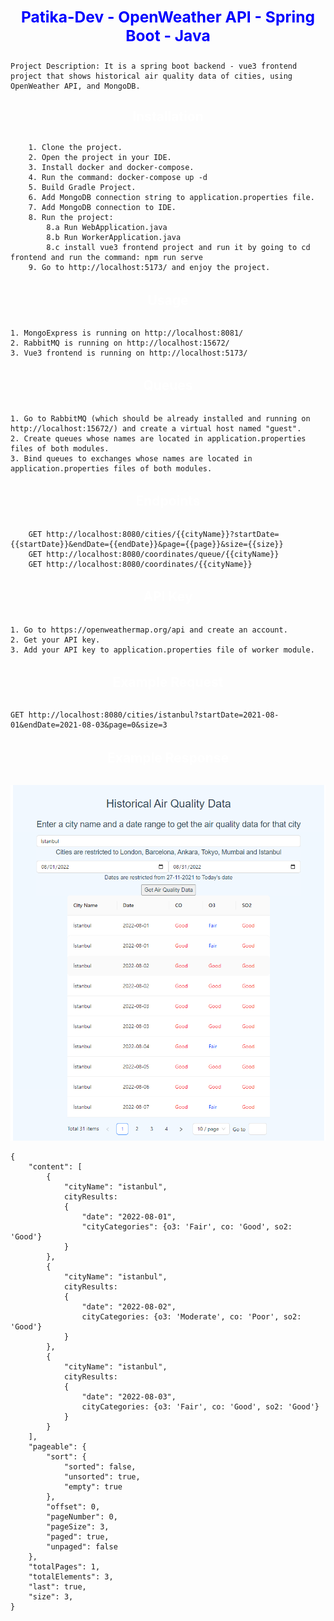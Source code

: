 
##  <div align="center"><h3 style="color: blue">Patika-Dev - OpenWeather API - Spring Boot - Java</h1></div>

    Project Description: It is a spring boot backend - vue3 frontend project that shows historical air quality data of cities, using OpenWeather API, and MongoDB.

## <div align="center"><h4 style="color: white">Installation</h1></div>
    
        1. Clone the project.
        2. Open the project in your IDE.
        3. Install docker and docker-compose. 
        4. Run the command: docker-compose up -d
        5. Build Gradle Project.
        6. Add MongoDB connection string to application.properties file.
        7. Add MongoDB connection to IDE.
        8. Run the project:
            8.a Run WebApplication.java
            8.b Run WorkerApplication.java
            8.c install vue3 frontend project and run it by going to cd frontend and run the command: npm run serve
        9. Go to http://localhost:5173/ and enjoy the project.

## <div align="center"><h4 style="line-height: 1.5; color: white">Usage</h4></div>

    1. MongoExpress is running on http://localhost:8081/
    2. RabbitMQ is running on http://localhost:15672/
    3. Vue3 frontend is running on http://localhost:5173/

## <div align="center"><h4 style="line-height: 1.5; color: white">Queues</h4></div>

    1. Go to RabbitMQ (which should be already installed and running on http://localhost:15672/) and create a virtual host named "guest".
    2. Create queues whose names are located in application.properties files of both modules.
    3. Bind queues to exchanges whose names are located in application.properties files of both modules.

## <div align="center"><h4 style="line-height: 1.5; color: white">Endpoints</h4></div>

        GET http://localhost:8080/cities/{{cityName}}?startDate={{startDate}}&endDate={{endDate}}&page={{page}}&size={{size}}
        GET http://localhost:8080/coordinates/queue/{{cityName}}
        GET http://localhost:8080/coordinates/{{cityName}}


## <div align="center"><h4 style="line-height: 1.5; color: white">API Key</h4></div>

    1. Go to https://openweathermap.org/api and create an account.
    2. Get your API key.
    3. Add your API key to application.properties file of worker module.

## <div align="center"><h4 style="line-height: 1.5; color: white">Example Request</h4></div> 

    GET http://localhost:8080/cities/istanbul?startDate=2021-08-01&endDate=2021-08-03&page=0&size=3

## <div align="center"><h4 style="line-height: 1.5; color: white">Example Response</h4></div>

![My-image](common/src/main/resources/Capture.PNG)

```bson
{
    "content": [
        {
            "cityName": "istanbul",
            cityResults: 
            {
                "date": "2022-08-01",
                "cityCategories": {o3: 'Fair', co: 'Good', so2: 'Good'}
            }
        },
        {
            "cityName": "istanbul",
            cityResults: 
            {
                "date": "2022-08-02",
                cityCategories: {o3: 'Moderate', co: 'Poor', so2: 'Good'}
            }
        },
        {
            "cityName": "istanbul",
            cityResults: 
            {
                "date": "2022-08-03",
                cityCategories: {o3: 'Fair', co: 'Good', so2: 'Good'}
            }
        }
    ],
    "pageable": {
        "sort": {
            "sorted": false,
            "unsorted": true,
            "empty": true
        },
        "offset": 0,
        "pageNumber": 0,
        "pageSize": 3,
        "paged": true,
        "unpaged": false
    },
    "totalPages": 1,
    "totalElements": 3,
    "last": true,
    "size": 3,
}
```


